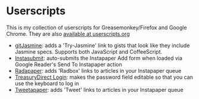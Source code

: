 Userscripts
===========
This is my collection of userscripts for Greasemonkey/Firefox and Google Chrome. They are also [available at userscripts.org](http://userscripts.org/users/jasonkarns)

- [gitJasmine](https://github.com/jasonkarns/userscripts/tree/master/gitjasmine): adds a 'Try-Jasmine' link to gists that look like they include Jasmine specs. Supports both JavaScript and CoffeeScript.
- [Instasubmit](https://github.com/jasonkarns/userscripts/tree/master/instasubmit): auto-submits the Instapaper Add form when loaded via Google Reader's Send To Instapaper action
- [Radapaper](https://github.com/jasonkarns/userscripts/tree/master/radapaper): adds 'Radbox' links to articles in your Instapaper queue
- [TreasuryDirect Login](https://github.com/jasonkarns/userscripts/tree/master/treasurydirect_login): makes the password field editable so that you can use the keyboard to log in
- [Tweetapaper](https://github.com/jasonkarns/userscripts/tree/master/tweetapaper): adds 'Tweet' links to articles in your Instapaper queue
